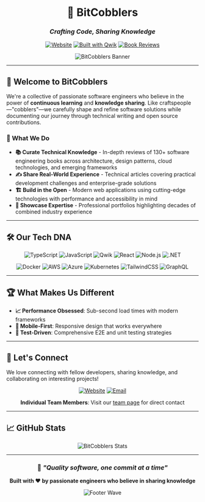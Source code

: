 <div align="center">

# 🔧 BitCobblers
### *Crafting Code, Sharing Knowledge*

[![Website](https://img.shields.io/badge/🌐_bitcobblers.com-0ea5e9?style=for-the-badge&logoColor=white)](https://bitcobblers.com)
[![Built with Qwik](https://img.shields.io/badge/Built_with-Qwik-AC7EF4?style=for-the-badge&logo=qwik&logoColor=white)](https://qwik.dev)
[![Book Reviews](https://img.shields.io/badge/📚_Book_Reviews-130+-green?style=for-the-badge)](https://bitcobblers.com/books)

![BitCobblers Banner](https://github.com/bitcobblers/.github/raw/main/profile/banner.png)

</div>

---

## 👋 Welcome to BitCobblers

We're a collective of passionate software engineers who believe in the power of **continuous learning** and **knowledge sharing**. Like craftspeople—"cobblers"—we carefully shape and refine software solutions while documenting our journey through technical writing and open source contributions.

### 🎯 What We Do

- **📚 Curate Technical Knowledge** - In-depth reviews of 130+ software engineering books across architecture, design patterns, cloud technologies, and emerging frameworks
- **✍️ Share Real-World Experience** - Technical articles covering practical development challenges and enterprise-grade solutions
- **🏗️ Build in the Open** - Modern web applications using cutting-edge technologies with performance and accessibility in mind
- **👥 Showcase Expertise** - Professional portfolios highlighting decades of combined industry experience

---

## 🛠️ Our Tech DNA

<div align="center">

![TypeScript](https://img.shields.io/badge/-TypeScript-3178C6?style=flat-square&logo=typescript&logoColor=white)
![JavaScript](https://img.shields.io/badge/-JavaScript-F7DF1E?style=flat-square&logo=javascript&logoColor=black)
![Qwik](https://img.shields.io/badge/-Qwik-AC7EF4?style=flat-square&logo=qwik&logoColor=white)
![React](https://img.shields.io/badge/-React-61DAFB?style=flat-square&logo=react&logoColor=black)
![Node.js](https://img.shields.io/badge/-Node.js-339933?style=flat-square&logo=node.js&logoColor=white)
![.NET](https://img.shields.io/badge/-.NET-512BD4?style=flat-square&logo=dotnet&logoColor=white)

![Docker](https://img.shields.io/badge/-Docker-2496ED?style=flat-square&logo=docker&logoColor=white)
![AWS](https://img.shields.io/badge/-AWS-232F3E?style=flat-square&logo=amazon-aws&logoColor=white)
![Azure](https://img.shields.io/badge/-Azure-0078D4?style=flat-square&logo=microsoft-azure&logoColor=white)
![Kubernetes](https://img.shields.io/badge/-Kubernetes-326CE5?style=flat-square&logo=kubernetes&logoColor=white)
![TailwindCSS](https://img.shields.io/badge/-TailwindCSS-38B2AC?style=flat-square&logo=tailwind-css&logoColor=white)
![GraphQL](https://img.shields.io/badge/-GraphQL-E10098?style=flat-square&logo=graphql&logoColor=white)

</div>

---

## 🏆 What Makes Us Different

- **📈 Performance Obsessed**: Sub-second load times with modern frameworks
- **📱 Mobile-First**: Responsive design that works everywhere
- **🧪 Test-Driven**: Comprehensive E2E and unit testing strategies

---

## 🤝 Let's Connect

We love connecting with fellow developers, sharing knowledge, and collaborating on interesting projects!

<div align="center">

[![Website](https://img.shields.io/badge/🌐_Visit_Our_Blog-bitcobblers.com-0ea5e9?style=for-the-badge)](https://bitcobblers.com)
[![Email](https://img.shields.io/badge/📧_Contact_Us-team@bitcobblers.com-EA4335?style=for-the-badge&logo=gmail&logoColor=white)](mailto:team@bitcobblers.com)

**Individual Team Members**: Visit our [team page](https://bitcobblers.com/team) for direct contact

</div>

---

## 📈 GitHub Stats

<div align="center">

![BitCobblers Stats](https://github-readme-stats.vercel.app/api?username=bitcobblers&show_icons=true&theme=tokyonight&hide_border=true&include_all_commits=true&count_private=false)

</div>

---

<div align="center">

### 🚀 *"Quality software, one commit at a time"*

**Built with ❤️ by passionate engineers who believe in sharing knowledge**

![Footer Wave](https://github.com/bitcobblers/.github/raw/main/profile/footer.png)

</div>
